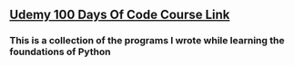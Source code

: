 <h2><a href="https://www.udemy.com/course/100-days-of-code/">Udemy 100 Days Of Code Course Link</a></h2>

<h3>This is a collection of the programs I wrote while learning the foundations of Python</h3>
